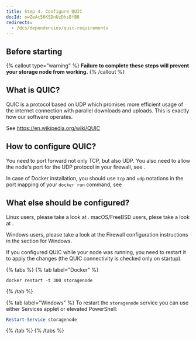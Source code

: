 ```yaml
---
title: Step 4. Configure QUIC
docId: owZeAc56KSDnUzDhsBfB8
redirects:
  - /dcs/dependencies/quic-requirements
---
```


## Before starting

[](docId:hbCGTv1ZLLR2-kpSaGEXw)&#x20;

[](docId:v-fUvPqySvUwTMF-od6hD)&#x20;

[](docId:y0jltT-HzKPmDefi532sd)&#x20;

{% callout type="warning"  %}
**Failure to complete these steps will prevent your storage node from working.**
{% /callout %}

## What is QUIC?

QUIC is a protocol based on UDP which promises more efficient usage of the internet connection with parallel downloads and uploads. This is exactly how our software operates.

See <https://en.wikipedia.org/wiki/QUIC>

## How to configure QUIC?

You need to port forward not only TCP, but also UDP. You also need to allow the node's port for the UDP protocol in your firewall, see [](docId:y0jltT-HzKPmDefi532sd).

In case of Docker installation, you should use `tcp` and `udp` notations in the port mapping of your `docker run` command, see [](docId:HaDkV_0aWg9OJoBe53o-J)

## What else should be configured?

Linux users, please take a look at [](docId:uIbtSLgN6Ug86rBvFZQOB). macOS/FreeBSD users, plese take a look at [](docId:rw8hWAanflwtUVsu1jC5y).

Windows users, please take a look at the Firewall configuration instructions in the [](docId:y0jltT-HzKPmDefi532sd) section for Windows.

If you configured QUIC while your node was running, you need to restart it to apply the changes (the QUIC connectivity is checked only on startup).

{% tabs %}
{% tab label="Docker" %}

```none
docker restart -t 300 storagenode
```

{% /tab %}

{% tab label="Windows" %}
To restart the `storagenode` service you can use either Services applet or elevated PowerShell:

```powershell
Restart-Service storagenode
```

{% /tab %}
{% /tabs %}

